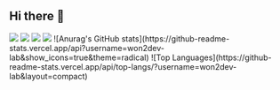 ## Hi there 👋
<img src="https://capsule-render.vercel.app/api?type=venom&height=200&text=won2dev-lab&fontSize=70&stroke=FFFFFF&color=gradients&grad1=FF5733&grad2=FFC300&animate=true" />
<img src="https://capsule-render.vercel.app/api?type=venom&height=200&text=won2dev-lab&fontSize=70&color=FF5733&animate=true" />
<img src="https://capsule-render.vercel.app/api?type=venom&height=200&text=won2dev-lab&fontSize=70&color=FFFFFF&stroke=3498DB&animate=true" />
<img src="https://capsule-render.vercel.app/api?type=venom&height=200&text=won2dev-lab&fontSize=70&animate=true" />
![Anurag's GitHub stats](https://github-readme-stats.vercel.app/api?username=won2dev-lab&show_icons=true&theme=radical)
![Top Languages](https://github-readme-stats.vercel.app/api/top-langs/?username=won2dev-lab&layout=compact)

